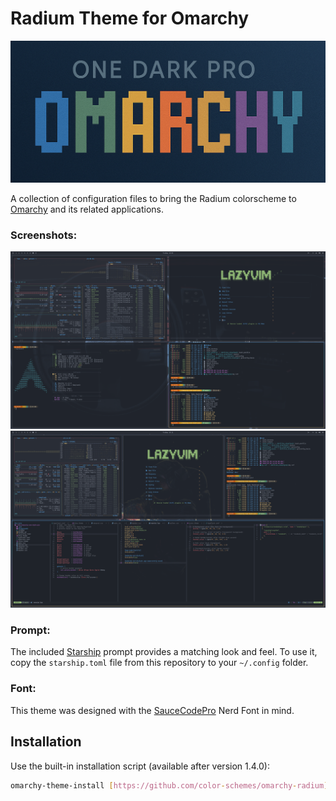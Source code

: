 # Radium Theme for Omarchy

![Omarchy Radium](./assets/title.png)

A collection of configuration files to bring the Radium colorscheme to [Omarchy](https://omarchy.org/) and its related applications.

### Screenshots:

![Omarchy Radium Screenshot](./assets/screen1.png)
![Omarchy Radium Screenshot 2](./assets/screen2.png)

### Prompt:

The included [Starship](https://starship.rs) prompt provides a matching look and feel. To use it, copy the `starship.toml` file from this repository to your `~/.config` folder.

### Font:
This theme was designed with the [SauceCodePro](https://www.nerdfonts.com/font-downloads) Nerd Font in mind.

## Installation

Use the built-in installation script (available after version 1.4.0):

```bash
omarchy-theme-install [https://github.com/color-schemes/omarchy-radium](https://github.com/color-schemes/omarchy-radium)
